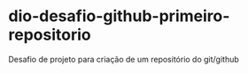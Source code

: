 # dio-desafio-github-primeiro-repositorio
Desafio de projeto para criação de um repositório do git/github
